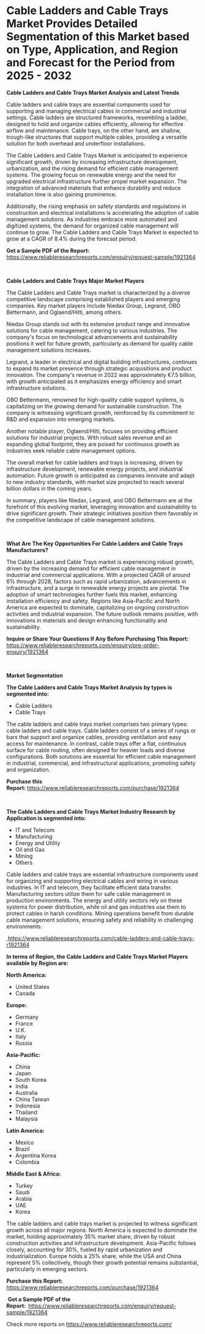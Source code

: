 <p><h1>Cable Ladders and Cable Trays Market Provides Detailed Segmentation of this Market based on Type, Application, and Region and Forecast for the Period from 2025 - 2032</h1></p><p><strong>Cable Ladders and Cable Trays Market Analysis and Latest Trends</strong></p>
<p><p>Cable ladders and cable trays are essential components used for supporting and managing electrical cables in commercial and industrial settings. Cable ladders are structured frameworks, resembling a ladder, designed to hold and organize cables efficiently, allowing for effective airflow and maintenance. Cable trays, on the other hand, are shallow, trough-like structures that support multiple cables, providing a versatile solution for both overhead and underfloor installations.</p><p>The Cable Ladders and Cable Trays Market is anticipated to experience significant growth, driven by increasing infrastructure development, urbanization, and the rising demand for efficient cable management systems. The growing focus on renewable energy and the need for upgraded electrical infrastructure further propel market expansion. The integration of advanced materials that enhance durability and reduce installation time is also gaining prominence. </p><p>Additionally, the rising emphasis on safety standards and regulations in construction and electrical installations is accelerating the adoption of cable management solutions. As industries embrace more automated and digitized systems, the demand for organized cable management will continue to grow. The Cable Ladders and Cable Trays Market is expected to grow at a CAGR of 8.4% during the forecast period.</p></p>
<p><strong>Get a Sample PDF of the Report:&nbsp;</strong> <a href="https://www.reliableresearchreports.com/enquiry/request-sample/1921364?utm_campaign=2464&utm_medium=2&utm_source=Github&utm_content=ia&utm_term=01032025&utm_id=cable-ladders-and-cable-trays">https://www.reliableresearchreports.com/enquiry/request-sample/1921364</a></p>
<p>&nbsp;</p>
<p><strong>Cable Ladders and Cable Trays Major Market Players</strong></p>
<p><p>The Cable Ladders and Cable Trays market is characterized by a diverse competitive landscape comprising established players and emerging companies. Key market players include Niedax Group, Legrand, OBO Bettermann, and Oglaend/Hilti, among others.</p><p>Niedax Group stands out with its extensive product range and innovative solutions for cable management, catering to various industries. The company's focus on technological advancements and sustainability positions it well for future growth, particularly as demand for quality cable management solutions increases.</p><p>Legrand, a leader in electrical and digital building infrastructures, continues to expand its market presence through strategic acquisitions and product innovation. The company's revenue in 2022 was approximately €7.5 billion, with growth anticipated as it emphasizes energy efficiency and smart infrastructure solutions.</p><p>OBO Bettermann, renowned for high-quality cable support systems, is capitalizing on the growing demand for sustainable construction. The company is witnessing significant growth, reinforced by its commitment to R&D and expansion into emerging markets.</p><p>Another notable player, Oglaend/Hilti, focuses on providing efficient solutions for industrial projects. With robust sales revenue and an expanding global footprint, they are poised for continuous growth as industries seek reliable cable management options.</p><p>The overall market for cable ladders and trays is increasing, driven by infrastructure development, renewable energy projects, and industrial automation. Future growth is anticipated as companies innovate and adapt to new industry standards, with market size projected to reach several billion dollars in the coming years.</p><p>In summary, players like Niedax, Legrand, and OBO Bettermann are at the forefront of this evolving market, leveraging innovation and sustainability to drive significant growth. Their strategic initiatives position them favorably in the competitive landscape of cable management solutions.</p></p>
<p>&nbsp;</p>
<p><strong>What Are The Key Opportunities For Cable Ladders and Cable Trays Manufacturers?</strong></p>
<p><p>The Cable Ladders and Cable Trays market is experiencing robust growth, driven by the increasing demand for efficient cable management in industrial and commercial applications. With a projected CAGR of around 6% through 2028, factors such as rapid urbanization, advancements in infrastructure, and a surge in renewable energy projects are pivotal. The adoption of smart technologies further fuels this market, enhancing installation efficiency and safety. Regions like Asia-Pacific and North America are expected to dominate, capitalizing on ongoing construction activities and industrial expansion. The future outlook remains positive, with innovations in materials and design enhancing functionality and sustainability.</p></p>
<p><strong>Inquire or Share Your Questions If Any Before Purchasing This Report:</strong> <a href="https://www.reliableresearchreports.com/enquiry/pre-order-enquiry/1921364?utm_campaign=2464&utm_medium=2&utm_source=Github&utm_content=ia&utm_term=01032025&utm_id=cable-ladders-and-cable-trays">https://www.reliableresearchreports.com/enquiry/pre-order-enquiry/1921364</a></p>
<p>&nbsp;</p>
<p><strong>Market Segmentation</strong></p>
<p><strong>The Cable Ladders and Cable Trays Market Analysis by types is segmented into:</strong></p>
<p><ul><li>Cable Ladders</li><li>Cable Trays</li></ul></p>
<p><p>The cable ladders and cable trays market comprises two primary types: cable ladders and cable trays. Cable ladders consist of a series of rungs or bars that support and organize cables, providing ventilation and easy access for maintenance. In contrast, cable trays offer a flat, continuous surface for cable routing, often designed for heavier loads and diverse configurations. Both solutions are essential for efficient cable management in industrial, commercial, and infrastructural applications, promoting safety and organization.</p></p>
<p><strong>Purchase this Report:&nbsp;</strong><a href="https://www.reliableresearchreports.com/purchase/1921364?utm_campaign=2464&utm_medium=2&utm_source=Github&utm_content=ia&utm_term=01032025&utm_id=cable-ladders-and-cable-trays">https://www.reliableresearchreports.com/purchase/1921364</a></p>
<p>&nbsp;</p>
<p><strong>The Cable Ladders and Cable Trays Market Industry Research by Application is segmented into:</strong></p>
<p><ul><li>IT and Telecom</li><li>Manufacturing</li><li>Energy and Utility</li><li>Oil and Gas</li><li>Mining</li><li>Others</li></ul></p>
<p><p>Cable ladders and cable trays are essential infrastructure components used for organizing and supporting electrical cables and wiring in various industries. In IT and telecom, they facilitate efficient data transfer. Manufacturing sectors utilize them for safe cable management in production environments. The energy and utility sectors rely on these systems for power distribution, while oil and gas industries use them to protect cables in harsh conditions. Mining operations benefit from durable cable management solutions, ensuring safety and reliability in challenging environments.</p></p>
<p><a href="https://www.reliableresearchreports.com/cable-ladders-and-cable-trays-r1921364?utm_campaign=2464&utm_medium=2&utm_source=Github&utm_content=ia&utm_term=01032025&utm_id=cable-ladders-and-cable-trays">&nbsp;https://www.reliableresearchreports.com/cable-ladders-and-cable-trays-r1921364</a></p>
<p><strong>In terms of Region, the Cable Ladders and Cable Trays Market Players available by Region are:</strong></p>
<p>
    <p> <strong> North America: </strong>
        <ul>
            <li>United States</li>
            <li>Canada</li>
        </ul>
        </p> 
    <p> <strong> Europe: </strong>
        <ul>
            <li>Germany</li>
            <li>France</li>
            <li>U.K.</li>
            <li>Italy</li>
            <li>Russia</li>
        </ul>
        </p> 
    <p> <strong> Asia-Pacific: </strong>
        <ul>
            <li>China</li>
            <li>Japan</li>
            <li>South Korea</li>
            <li>India</li>
            <li>Australia</li>
            <li>China Taiwan</li>
            <li>Indonesia</li>
            <li>Thailand</li>
            <li>Malaysia</li>
        </ul>
        </p> 
    <p> <strong> Latin America: </strong>
        <ul>
            <li>Mexico</li>
            <li>Brazil</li>
            <li>Argentina Korea</li>
            <li>Colombia</li>
        </ul>
        </p> 
    <p> <strong> Middle East & Africa: </strong>
        <ul>
            <li>Turkey</li>
            <li>Saudi</li>
            <li>Arabia</li>
            <li>UAE</li>
            <li>Korea</li>
        </ul>
    </p>
    </p>
<p><p>The cable ladders and cable trays market is projected to witness significant growth across all major regions. North America is expected to dominate the market, holding approximately 35% market share, driven by robust construction activities and infrastructure development. Asia-Pacific follows closely, accounting for 30%, fueled by rapid urbanization and industrialization. Europe holds a 25% share, while the USA and China represent 5% collectively, though their growth potential remains substantial, particularly in emerging sectors.</p></p>
<p><strong>Purchase this Report: </strong><a href="https://www.reliableresearchreports.com/purchase/1921364?utm_campaign=2464&utm_medium=2&utm_source=Github&utm_content=ia&utm_term=01032025&utm_id=cable-ladders-and-cable-trays">https://www.reliableresearchreports.com/purchase/1921364</a></p>
<p>&nbsp;<strong>Get a Sample PDF of the Report:&nbsp;&nbsp;</strong><a href="https://www.reliableresearchreports.com/enquiry/request-sample/1921364?utm_campaign=2464&utm_medium=2&utm_source=Github&utm_content=ia&utm_term=01032025&utm_id=cable-ladders-and-cable-trays">https://www.reliableresearchreports.com/enquiry/request-sample/1921364</a></p>
<p><strong></strong></p>
<p>Check more reports on <a href="https://www.reliableresearchreports.com/?utm_campaign=2464&utm_medium=2&utm_source=Github&utm_content=ia&utm_term=01032025&utm_id=cable-ladders-and-cable-trays">https://www.reliableresearchreports.com/</a></p>